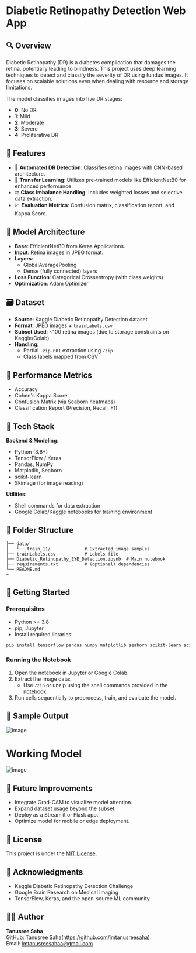 # Diabetic Retinopathy Detection Web App

## 🔍 Overview
Diabetic Retinopathy (DR) is a diabetes complication that damages the retina, potentially leading to blindness. This project uses deep learning techniques to detect and classify the severity of DR using fundus images. It focuses on scalable solutions even when dealing with resource and storage limitations.

The model classifies images into five DR stages:
- **0**: No DR  
- **1**: Mild  
- **2**: Moderate  
- **3**: Severe  
- **4**: Proliferative DR  

## 🎯 Features
- 🔎 **Automated DR Detection**: Classifies retina images with CNN-based architecture.
- 🧠 **Transfer Learning**: Utilizes pre-trained models like EfficientNetB0 for enhanced performance.
- ⚖️ **Class Imbalance Handling**: Includes weighted losses and selective data extraction.
- 📈 **Evaluation Metrics**: Confusion matrix, classification report, and Kappa Score.

## 🧠 Model Architecture
- **Base**: EfficientNetB0 from Keras Applications.
- **Input**: Retina images in JPEG format.
- **Layers**:
  - GlobalAveragePooling
  - Dense (fully connected) layers
- **Loss Function**: Categorical Crossentropy (with class weights)
- **Optimization**: Adam Optimizer

## 🗃️ Dataset
- **Source**: Kaggle Diabetic Retinopathy Detection dataset
- **Format**: JPEG images + `trainLabels.csv`
- **Subset Used**: ~100 retina images (due to storage constraints on Kaggle/Colab)
- **Handling**:
  - Partial `.zip.001` extraction using `7zip`
  - Class labels mapped from CSV

## 🧪 Performance Metrics
- Accuracy
- Cohen's Kappa Score
- Confusion Matrix (via Seaborn heatmaps)
- Classification Report (Precision, Recall, F1)

## 🧰 Tech Stack
**Backend & Modeling**:
- Python (3.8+)
- TensorFlow / Keras
- Pandas, NumPy
- Matplotlib, Seaborn
- scikit-learn
- Skimage (for image reading)

**Utilities**:
- Shell commands for data extraction
- Google Colab/Kaggle notebooks for training environment

## 📁 Folder Structure
```
├── data/
│   └── train_11/             # Extracted image samples
├── trainLabels.csv           # Labels file
├── Diabetic_Retinopathy_EYE_Detection.ipynb  # Main notebook
├── requirements.txt          # (optional) dependencies
└── README.md
=
```

## 🚀 Getting Started

### Prerequisites
- Python >= 3.8
- pip, Jupyter
- Install required libraries:
```bash
pip install tensorflow pandas numpy matplotlib seaborn scikit-learn scikit-image
```

### Running the Notebook
1. Open the notebook in Jupyter or Google Colab.
2. Extract the image data:
   - Use `7zip` or unzip using the shell commands provided in the notebook.
3. Run cells sequentially to preprocess, train, and evaluate the model.

## 📸 Sample Output
![image](https://github.com/user-attachments/assets/27e1f69f-d23b-4238-89b4-f35f9b408c72)
# Working Model
![image](https://github.com/user-attachments/assets/5c6903da-b334-4fdc-8dc3-e4811d1f60c1)

## 🔮 Future Improvements
- Integrate Grad-CAM to visualize model attention.
- Expand dataset usage beyond the subset.
- Deploy as a Streamlit or Flask app.
- Optimize model for mobile or edge deployment.

## 📜 License
This project is under the [MIT License](LICENSE).

## 🙌 Acknowledgments
- Kaggle Diabetic Retinopathy Detection Challenge
- Google Brain Research on Medical Imaging
- TensorFlow, Keras, and the open-source ML community

## 👨‍💻 Author
**Tanusree Saha**  
GitHub: Tanusree Saha(https://github.com/imtanusreesaha)  
Email: imtanusreesahaa@gmail.com

